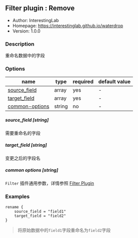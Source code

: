 ## Filter plugin : Remove

* Author: InterestingLab
* Homepage: https://interestinglab.github.io/waterdrop
* Version: 1.0.0

### Description

重命名数据中的字段

### Options

| name | type | required | default value |
| --- | --- | --- | --- |
| [source_field](#source_field-string) | array | yes | - |
| [target_field](#target_field-string) | array | yes | - |
| [common-options](#common-options-string)| string | no | - |


##### source_field [string]

需要重命名的字段

##### target_field [string]

变更之后的字段名

##### common options [string]

`Filter` 插件通用参数，详情参照 [Filter Plugin](/zh-cn/v1/configuration/filter-plugin)


### Examples

```
rename {
    source_field = "field1"
    target_field = "field2"
}
```

> 将原始数据中的`field1`字段重命名为`field2`字段
